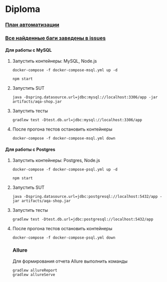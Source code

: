 # Diploma

### [План автоматизации](https://github.com/VEAlekseev/Diploma/blob/master/Plan.md)

### [Все найденные баги заведены в issues](https://github.com/VEAlekseev/Diploma/issues) 


#### Для работы с MySQL
1. Запустить контейнеры: MySQL, Node.js
    ```
    docker-compose -f docker-compose-msql.yml up -d
   
   npm start

    ```

2. Запустить SUT
    ```
    java -Dspring.datasource.url=jdbc:mysql://localhost:3306/app -jar artifacts/aqa-shop.jar
    ```

3. Запустить тесты
    ```
    gradlew test -Dtest.db.url=jdbc:mysql://localhost:3306/app
    ```
   
4. После прогона тестов остановить контейнеры
    ```
    docker-compose -f docker-compose-msql.yml down
    ```
   
#### Для работы с Postgres
1. Запустить контейнеры: Postgres, Node.js
    ```
    docker-compose -f docker-compose-psql.yml up -d

   npm start

    ```

2. Запустить SUT
    ```
    java -Dspring.datasource.url=jdbc:postgresql://localhost:5432/app -jar artifacts/aqa-shop.jar
    ```

3. Запустить тесты
    ```
    gradlew test -Dtest.db.url=jdbc:postgresql://localhost:5432/app
    ```
4. После прогона тестов остановить контейнеры
    ```
    docker-compose -f docker-compose-psql.yml down
    ```
   
   ### Allure
   
   Для формирования отчета Allure выполнить команды 
   ```
   gradlew allureReport
   gradlew allureServe
   ```